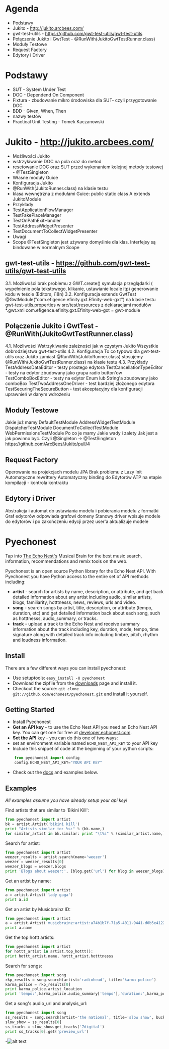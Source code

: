# Agenda
* Podstawy
* Jukito - http://jukito.arcbees.com/
* gwt-test-utils - https://github.com/gwt-test-utils/gwt-test-utils
* Połączenie Jukito i GwtTest - @RunWith(JukitoGwtTestRunner.class)
* Moduły Testowe
* Request Factory
* Edytory i Driver
 
# Podstawy
* SUT - System Under Test
* DOC - Dependend On  Component
* Fixtura - zbudowanie mikro środowiska dla SUT- czyli  przygotowanie DOC  
* BDD - Given, When, Then
* nazwy testów
* Practical Unit Testing - Tomek Kaczanowski
 
# Jukito - http://jukito.arcbees.com/
* Możliwości Jukito
* wstrzykiwanie DOC na pola oraz do metod
* resetowanie DOC oraz SUT przed wykonaniem kolejnej metody testowej  - @TestSingleton
* Własne moduły Guice
* Konfiguracja Jukito
* @RunWith(JukitoRunner.class) na klasie testu
* klasa wewnętrzna z modułami Guice:   public static class A extends JukitoModule
* Przykłady
* TestApplicationFlowManager
* TestFakePlaceManager
* TestOnPathExitHandler
* TestAddressWidgetPresenter
* TestDocumentToCollectWidgetPresenter
* Uwagi
* Scope @TestSingleton jest używany domyślnie dla klas. Interfejsy są bindowane w normalnym Scope

## gwt-test-utils - https://github.com/gwt-test-utils/gwt-test-utils
3.1. Możliwości
brak problemu z GWT.create()
symulacja przeglądarki ( wypełnienie pola tekstowego, klikanie, ustawianie locale itp)
generowanie kodu w teście (Editors, i18n)
3.2. Konfiguracja
extends GwtTest
@GwtModule("com.efigence.efinity.gxt.Efinity-web-gxt") na klasie testu
gwt-test-utils.properties w src/test/resources z deklaracjami modułów *.gwt.xml
com.efigence.efinity.gxt.Efinity-web-gxt = gwt-module
 
## Połączenie Jukito i GwtTest - @RunWith(JukitoGwtTestRunner.class)
4.1. Możliwości
Wstrzykiwanie zależności jak w czystym Jukito
Wszystkie dobrodziejstwa gwt-test-utils
4.2. Konfiguracja
To co typowo dla gwt-test-utils oraz Jukito
zamiast @RunWith(JukitoRunner.class) stosujemy @RunWith(JukitoGwtTestRunner.class) na klasie testu
4.3. Przykłady
TestAddressDataEditor - testy prostego edytora
TestCancellationTypeEditor - testy na edytor zbudowany jako grupa radio button'ow
TestComboBoxEditor - testy na edytor Enum lub String'a zbudowany jako comboBox
TestTwoAddressOneDriver - test bardziej złożonego edytora
TestSecuringTheSecureButton - test akceptacyjny dla konfiguracji uprawnień w danym wdrożeniu
 
## Moduły Testowe
Jakie już mamy
DefaultTestModule
AddressWidgetTestModule
DispatcherTestModule
DocumentToCollectTestModule
WebPermissionsTestModule
Po co je mamy
Jakie wady i zalety
Jak jest a jak powinno być. Czyli @Singleton -> @TestSingleton https://github.com/ArcBees/Jukito/pull/4

## Request Factory
Operowanie na projekcjach modelu JPA
Brak problemu z Lazy Init
Automatyczne rewrittery
Automatyczny binding do Edytorów
ATP na etapie kompilacji - kontrola kontraktu


## Edytory i Driver
Abstrakcja i automat do ustawiania modelu i pobierania modelu z formatki
Graf edytorów odpowiada grafowi domeny
Stanowy driver wpisuje modele do edytorów i po zakończeniu edycji przez user'a aktualizuje modele


# Pyechonest

Tap into [The Echo Nest's](http://the.echonest.com/) Musical Brain for the best music search, information, recommendations and remix tools on the web.

Pyechonest is an open source Python library for the Echo Nest API.  With Pyechonest you have Python access to the entire set of API methods including:

* **artist** - search for artists by name, description, or attribute, and get back detailed information about any artist including audio, similar artists, blogs, familiarity, hotttnesss, news, reviews, urls and video.
* **song** - search songs by artist, title, description, or attribute (tempo, duration, etc) and get detailed information back about each song, such as hotttnesss, audio_summary, or tracks.
* **track** - upload a track to the Echo Nest and receive summary information about the track including key, duration, mode, tempo, time signature along with detailed track info including timbre, pitch, rhythm and loudness information.

## Install
There are a few different ways you can install pyechonest:

* Use setuptools: `easy_install -U pyechonest`
* Download the zipfile from the [downloads](https://github.com/echonest/pyechonest/archives/master) page and install it. 
* Checkout the source: `git clone git://github.com/echonest/pyechonest.git` and install it yourself.
   
## Getting Started
* Install Pyechonest
* **Get an API key** - to use the Echo Nest API you need an Echo Nest API key.  You can get one for free at [developer.echonest.com](http://developer.echonest.com).
* **Set the API** key - you can do this one of two ways:
* set an environment variable named `ECHO_NEST_API_KEY` to your API key
* Include this snippet of code at the beginning of your python scripts:

```python
    from pyechonest import config
    config.ECHO_NEST_API_KEY="YOUR API KEY"
```

* Check out the [docs](http://echonest.github.com/pyechonest/) and examples below.

## Examples
*All examples assume you have already setup your api key!*

Find artists that are similar to 'Bikini Kill':

```python
from pyechonest import artist
bk = artist.Artist('bikini kill')
print "Artists similar to: %s:" % (bk.name,)
for similar_artist in bk.similar: print "\t%s" % (similar_artist.name,)
```

Search for artist:
```python
from pyechonest import artist
weezer_results = artist.search(name='weezer')
weezer = weezer_results[0]
weezer_blogs = weezer.blogs
print 'Blogs about weezer:', [blog.get('url') for blog in weezer_blogs]
```

Get an artist by name:
```python
from pyechonest import artist
a = artist.Artist('lady gaga')
print a.id
```

Get an artist by Musicbrainz ID:
```python
from pyechonest import artist
a = artist.Artist('musicbrainz:artist:a74b1b7f-71a5-4011-9441-d0b5e4122711')
print a.name
```

Get the top hottt artists:
```python
from pyechonest import artist
for hottt_artist in artist.top_hottt():
print hottt_artist.name, hottt_artist.hotttnesss
```

Search for songs:
```python
from pyechonest import song
rkp_results = song.search(artist='radiohead', title='karma police')
karma_police = rkp_results[0]
print karma_police.artist_location
print 'tempo:',karma_police.audio_summary['tempo'],'duration:',karma_police.audio_summary['duration']
```

Get a song's audio_url and analysis_url:
```python
from pyechonest import song
ss_results = song.search(artist='the national', title='slow show', buckets=['id:7digital', 'tracks'], limit=True)
slow_show = ss_results[0]
ss_tracks = slow_show.get_tracks('7digital')
print ss_tracks[0].get('preview_url')
```

-![alt text](http://i.imgur.com/WWLYo.gif "Frustrated cat can't believe this is the 12th time he's clicked on an auto-linked README.md URL")

